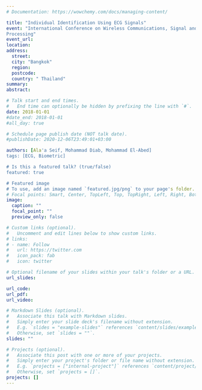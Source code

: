 ```yaml
---
# Documentation: https://wowchemy.com/docs/managing-content/

title: "Individual Identification Using ECG Signals"
event: "International Conference on Wireless Communications, Signal and Image
Processing"
event_url:
location: 
address:
  street:
  city: "Bangkok"
  region:
  postcode:
  country: " Thailand"
summary:
abstract:

# Talk start and end times.
#   End time can optionally be hidden by prefixing the line with `#`.
date: 2018-01-01
#date_end: 2018-01-01
#all_day: true

# Schedule page publish date (NOT talk date).
#publishDate: 2020-12-06T23:49:01+03:00

authors: [Ala'a Seif, Mohammad Diab, Mohammad El-Abed]
tags: [ECG, Biometric]

# Is this a featured talk? (true/false)
featured: true

# Featured image
# To use, add an image named `featured.jpg/png` to your page's folder. 
# Focal points: Smart, Center, TopLeft, Top, TopRight, Left, Right, BottomLeft, Bottom, BottomRight.
image:
  caption: ""
  focal_point: ""
  preview_only: false

# Custom links (optional).
#   Uncomment and edit lines below to show custom links.
# links:
# - name: Follow
#   url: https://twitter.com
#   icon_pack: fab
#   icon: twitter

# Optional filename of your slides within your talk's folder or a URL.
url_slides:

url_code:
url_pdf:
url_video:

# Markdown Slides (optional).
#   Associate this talk with Markdown slides.
#   Simply enter your slide deck's filename without extension.
#   E.g. `slides = "example-slides"` references `content/slides/example-slides.md`.
#   Otherwise, set `slides = ""`.
slides: ""

# Projects (optional).
#   Associate this post with one or more of your projects.
#   Simply enter your project's folder or file name without extension.
#   E.g. `projects = ["internal-project"]` references `content/project/deep-learning/index.md`.
#   Otherwise, set `projects = []`.
projects: []
---
```

